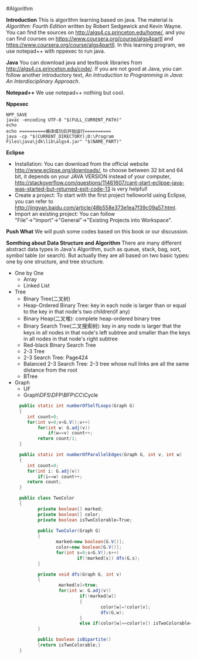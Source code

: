 ﻿#Algorithm

**Introduction** This is algorithm learning based on java. The material is *Algorithm: Fourth Edition* written by Robert Sedgewick and Kevin Wayne. You can find the sources on http://algs4.cs.princeton.edu/home/, and you can find courses on https://www.coursera.org/course/algs4partI and https://www.coursera.org/course/algs4partII. In this learning program, we use notepad++ with nppexec to run java.

**Java** You can download java and textbook libraries from http://algs4.cs.princeton.edu/code/. If you are not good at Java, you can follow another introductory text, *An Intruduction to Programming in Java: An Interdisciplinary Approach*.

**Notepad++** We use notepad++ nothing but cool.

**Nppexec** 
    
    NPP_SAVE
    javac -encoding UTF-8 "$(FULL_CURRENT_PATH)"
    echo
    echo ==========编译成功后开始运行========== 
    java -cp "$(CURRENT_DIRECTORY);D:\Program Files\java\jdk\lib\algs4.jar" "$(NAME_PART)"
    

**Eclipse** 
 - Installation: You can download from the official website http://www.eclipse.org/downloads/, to choose between 32 bit and 64 bit, it depends on your JAVA VERSION instead of your computer,  http://stackoverflow.com/questions/11461607/cant-start-eclipse-java-was-started-but-returned-exit-code-13 is very helpful! 
 - Create a project: To start with the first project helloworld using Eclipse, you can refer to http://jingyan.baidu.com/article/48b558e373e1ea7f39c09a57.html. 
 - Import an existing project: You can follow "File"→"Import"→"General"→"Existing Projects into Workspace".

**Push What** We will push some codes based on this book or our discussion.

**Somthing about Data Structure and Algorithm** There are many different abstract data types in Java's Algorithm, such as queue, stack, bag, sort, symbol table (or search). But actually they are all based on two basic types: one by one structure, and tree structure.
 - One by One
   - Array
   - Linked List
 - Tree
   - Binary Tree(二叉树)
   - Heap-Ordered Binary Tree: key in each node is larger than or equal to the key in that node's two children(if any)
   - Binary Heap(二叉堆): complete heap-ordered binary tree
   - Binary Search Tree(二叉搜索树): key in any node is larger that the keys in all nodes in that node's left subtree and smaller than the keys in all nodes in that node's right subtree
   - Red-black Binary Search Tree
   - 2-3 Tree
   - 2-3 Search Tree: Page424
   - Balanced 2-3 Search Tree: 2-3 tree whose null links are all the same distance from the root
   - BTree
 - Graph
   - UF
   - Graph\DFS\DFP\BFP\CC\Cycle
```java
     public static int numberOfSelfLoops(Graph G)
     {
        int count=0;
	    for(int v=0;v<G.V();v++)
		    for(int w: G.adj(v))
			    if(w==v) count++;
		    return count/2;
     }
```
```java
     public static int numberOfParallelEdges(Graph G, int v, int w)
     {
	    int count=0;
	    for(int i: G.adj(v))
		    if(i==w) count++;
	    return count;
     }
```
```java
     public class TwoColor
     {
            private boolean[] marked;
            private boolean[] color;
            private boolean isTwoColorable=True;
            
            public TwoColor(Graph G)
            {
                   marked=new boolean[G.V()];
                   color=new boolean[G.V()];
                   for(int s=0;s<G.V();s++)
                           if(!marked[s]) dfs(G,s);
            }

            private void dfs(Graph G, int v)
            {
                    marked[v]=true;
                    for(int w: G.adj(v))
                            if(!marked[w])
                            {
                                    color[w]=!color[v];
                                    dfs(G,w);
                            }
                            else if(color[w]==color[v]) isTwoColorable=false;
            }

            public boolean isBipartite()
            {return isTwoColorable;}
     }
```